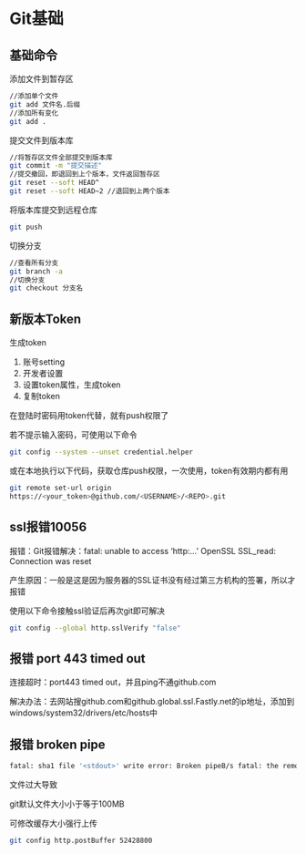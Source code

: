 # Git基础

## 基础命令

添加文件到暂存区

~~~bash
//添加单个文件
git add 文件名.后缀
//添加所有变化
git add .
~~~

提交文件到版本库

~~~bash
//将暂存区文件全部提交到版本库
git commit -m "提交描述"
//提交撤回，即退回到上个版本，文件返回暂存区
git reset --soft HEAD^
git reset --soft HEAD~2	//退回到上两个版本
~~~

将版本库提交到远程仓库

~~~bash
git push
~~~

切换分支

~~~bash
//查看所有分支
git branch -a
//切换分支
git checkout 分支名
~~~

## 新版本Token

生成token

1. 账号setting
2. 开发者设置
3. 设置token属性，生成token
4. 复制token

在登陆时密码用token代替，就有push权限了

若不提示输入密码，可使用以下命令

~~~bash
git config --system --unset credential.helper
~~~

或在本地执行以下代码，获取仓库push权限，一次使用，token有效期内都有用

~~~bash
git remote set-url origin 
https://<your_token>@github.com/<USERNAME>/<REPO>.git
~~~

## ssl报错10056

报错：Git报错解决：fatal: unable to access ‘http:...’ OpenSSL SSL_read: Connection was reset

产生原因：一般是这是因为服务器的SSL证书没有经过第三方机构的签署，所以才报错

使用以下命令接触ssl验证后再次git即可解决

~~~bash
git config --global http.sslVerify "false"
~~~

## 报错 port 443 timed out

连接超时：port443 timed out，并且ping不通github.com

解决办法：去网站搜github.com和github.global.ssl.Fastly.net的ip地址，添加到windows/system32/drivers/etc/hosts中

## 报错 broken pipe

~~~bash
fatal: sha1 file '<stdout>' write error: Broken pipeB/s fatal: the remote end hung up unexpectedly
~~~

文件过大导致

git默认文件大小小于等于100MB

可修改缓存大小强行上传

~~~bash
git config http.postBuffer 52428800 
~~~

